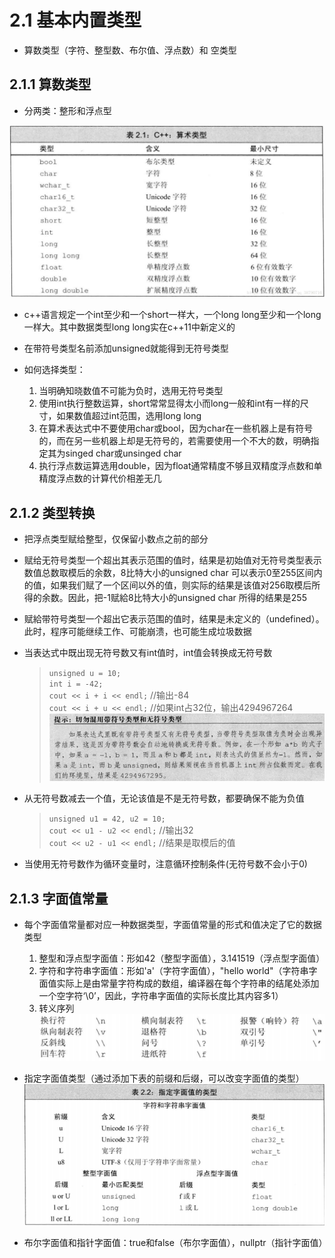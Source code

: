 # 2.1 基本内置类型

+ 算数类型（字符、整型数、布尔值、浮点数）和 空类型
## 2.1.1 算数类型
+ 分两类：整形和浮点型

![算数类型](../images/2.1.jpeg)
+ c++语言规定一个int至少和一个short一样大，一个long long至少和一个long一样大。其中数据类型long long实在c++11中新定义的

+ 在带符号类型名前添加unsigned就能得到无符号类型

+ 如何选择类型：
  1. 当明确知晓数值不可能为负时，选用无符号类型
  2. 使用int执行整数运算，short常常显得太小而long一般和int有一样的尺寸，如果数值超过int范围，选用long long
  3. 在算术表达式中不要使用char或bool，因为char在一些机器上是有符号的，而在另一些机器上却是无符号的，若需要使用一个不大的数，明确指定其为singed char或unsinged char
  4. 执行浮点数运算选用double，因为float通常精度不够且双精度浮点数和单精度浮点数的计算代价相差无几

## 2.1.2 类型转换
+ 把浮点类型赋给整型，仅保留小数点之前的部分

+ 赋给无符号类型一个超出其表示范围的值时，结果是初始值对无符号类型表示数值总数取模后的余数，8比特大小的unsigned char 可以表示0至255区间内的值，如果我们赋了一个区间以外的值，则实际的结果是该值对256取模后所得的余数。因此，把-1赋給8比特大小的unsigned char 所得的结果是255

+ 赋給带符号类型一个超出它表示范围的值时，结果是未定义的（undefined）。此时，程序可能继续工作、可能崩溃，也可能生成垃圾数据

+ 当表达式中既出现无符号数又有int值时，int值会转换成无符号数
  > `unsigned u = 10;`  
  > `int i = -42;`  
  > `cout << i + i << endl;`  //输出-84  
  > `cout << i + u << endl;`  //如果int占32位，输出4294967264
![勿混用有符号数和无符号数](../images/2.2.png)

+ 从无符号数减去一个值，无论该值是不是无符号数，都要确保不能为负值
  > `unsigned u1 = 42, u2 = 10;`  
  > `cout << u1 - u2 << endl;`  //输出32  
  > `cout << u2 - u1 << endl;`  //结果是取模后的值

+ 当使用无符号数作为循环变量时，注意循环控制条件(无符号数不会小于0)

## 2.1.3 字面值常量
+ 每个字面值常量都对应一种数据类型，字面值常量的形式和值决定了它的数据类型
  1. 整型和浮点型字面值：形如42（整型字面值），3.141519（浮点型字面值）
  2. 字符和字符串字面值：形如'a'（字符字面值），"hello world"（字符串字面值实际上是由常量字符构成的数组，编译器在每个字符串的结尾处添加一个空字符‘\0’，因此，字符串字面值的实际长度比其内容多1）
  3. 转义序列
![转义序列](../images/2.3.png)

+ 指定字面值类型（通过添加下表的前缀和后缀，可以改变字面值的类型）
![指定字面值类型](../images/2.4.png)

+ 布尔字面值和指针字面值：true和false（布尔字面值），nullptr（指针字面值）